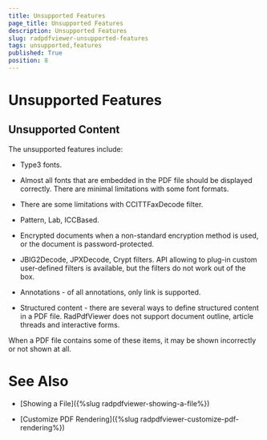 ```yaml
---
title: Unsupported Features
page_title: Unsupported Features
description: Unsupported Features
slug: radpdfviewer-unsupported-features
tags: unsupported,features
published: True
position: 8
---
```


# Unsupported Features

## Unsupported Content

The unsupported features include:

* Type3 fonts.

* Almost all fonts that are embedded in the PDF file should be displayed correctly. There are minimal limitations with some font formats.

* There are some limitations with CCITTFaxDecode filter.

* Pattern, Lab, ICCBased.

* Encrypted documents when a non-standard encryption method is used, or the document is password-protected.

* JBIG2Decode, JPXDecode, Crypt filters. API allowing to plug-in custom user-defined filters is available, but the filters do not work out of the box.
            
* Annotations - of all annotations, only link is supported.

* Structured content - there are several ways to define structured content in a PDF file. RadPdfViewer does not support document outline, article threads and interactive forms.

When a PDF file contains some of these items, it may be shown incorrectly or not shown at all.

# See Also

 * [Showing a File]({%slug radpdfviewer-showing-a-file%})

 * [Customize PDF Rendering]({%slug radpdfviewer-customize-pdf-rendering%})
